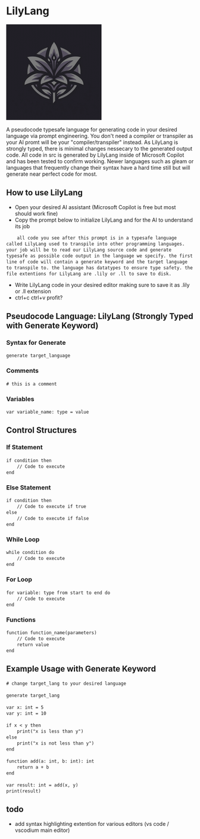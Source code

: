 # LilyLang

![LilyLang](assets/LilyLang-256.png)

A pseudocode typesafe language for generating code in your desired language via prompt engineering. You don't need a compiler or transpiler as your AI promt will be your "compiler/transpiler" instead. As LilyLang is strongly typed, there is minimal changes nessecary to the generated output code. All code in src is generated by LilyLang inside of Microsoft Copilot and has been tested to confirm working. Newer languages such as gleam or languages that frequently change their syntax have a hard time still but will generate near perfect code for most.

## How to use LilyLang

* Open your desired AI assistant (Microsoft Copilot is free but most should work fine)
* Copy the prompt below to initialize LilyLang and for the AI to understand its job

```lilylang
    all code you see after this prompt is in a typesafe language called LilyLang used to transpile into other programming languages. your job will be to read our LilyLang source code and generate typesafe as possible code output in the language we specify. the first line of code will contain a generate keyword and the target language to transpile to. the language has datatypes to ensure type safety. the file extentions for LilyLang are .lily or .ll to save to disk. 
```

* Write LilyLang code in your desired editor making sure to save it as .lily or .ll extension
* ctrl+c ctrl+v profit?

## Pseudocode Language: LilyLang (Strongly Typed with Generate Keyword)

### Syntax for Generate

```lilylang
generate target_language
```

### Comments

```lilylang
# this is a comment
```

### Variables

```lilylang
var variable_name: type = value
```

## Control Structures

### If Statement

```lilylang
if condition then
    // Code to execute
end
```

### Else Statement

```lilylang
if condition then
    // Code to execute if true
else
    // Code to execute if false
end
```

### While Loop

```lilylang
while condition do
    // Code to execute
end
```

### For Loop

```lilylang
for variable: type from start to end do
    // Code to execute
end
```

### Functions

```lilylang
function function_name(parameters)
    // Code to execute
    return value
end
```

## Example Usage with Generate Keyword

```lilylang
# change target_lang to your desired language

generate target_lang

var x: int = 5
var y: int = 10

if x < y then
    print("x is less than y")
else
    print("x is not less than y")
end

function add(a: int, b: int): int
    return a + b
end

var result: int = add(x, y)
print(result)
```

## todo

* add syntax highlighting extention for various editors (vs code / vscodium main editor)

